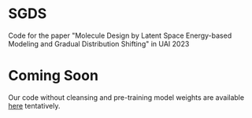 # SGDS
Code for the paper "Molecule Design by Latent Space Energy-based Modeling and Gradual Distribution Shifting" in UAI 2023

# Coming Soon
Our code without cleansing and pre-training model weights are available [here](https://drive.google.com/drive/folders/1UQcXrLWo20wuBocCIEIq7RRm1p2-bb8H?usp=sharing) tentatively.

